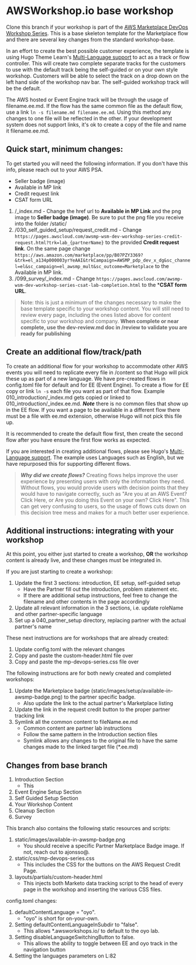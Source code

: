 

# AWSWorkshop.io base workshop 

Clone this branch if your workshop is part of the [AWS Marketplace DevOps Workshop Series](https://pages.awscloud.com/awsmp-h2-dev-aws-marketplace-devops-workshop-series.html). This is a base skeleton template for the Marketplace flow and there are several key changes from the standard workshop-base. 

In an effort to create the best possible customer experience, the template is using Hugo Theme Learn's [Multi-Language support](https://learn.netlify.app/en/cont/i18n/) to act as a track or flow controller. This will create two complete separate tracks for the customers to use with the default track being the self-guided or on your own style workshop. Customers will be able to select the track on a drop down on the left hand side of the workshop nav bar. The self-guided workshop track will be the default. 

The AWS hosted or Event Engine track will be through the usage of filename.ee.md. If the flow has the same common file as the default flow, use a link ```ln -s filename.md filename.ee.md```. Using this method any changes to one file will be reflected in the other. If your development system does not support links, it's ok to create a copy of the file and name it filename.ee.md.

## Quick start, minimum changes:
To get started you will need the following information. If you don't have this info, please reach out to your AWS PSA. 
- Seller badge (image)
- Available in MP link
- Credit request link
- CSAT form URL

1. /_index.md - Change the href url to **Available in MP Link** and the png image to **Seller badge (image)**. Be sure to put the png file you receive into the folder /static/
2. /030_self_guided_setup/request_credit.md - Change ```https://pages.awscloud.com/awsmp-wsm-dev-workshop-series-credit-request.html?trk=lab_{partnerName}``` to the provided **Credit request link**. On the same page change ```https://aws.amazon.com/marketplace/pp/B07PZY3369?&trk=el_a134p000003yrYeAAI&trkCampaign=AWSMP_pdp_dev_x_dg&sc_channel=el&sc_campaign=el_awsmp_mult&sc_outcome=Marketplace``` to the Available in MP link.
3. /099_survey/_index.md - Change ```https://pages.awscloud.com/awsmp-wsm-dev-workshop-series-csat-lab-completion.html``` to the ***CSAT form URL**. 

> Note: this is just a minimum of the changes necessary to make the base template specific to your workshop content. You will still need to review every page, including the ones listed above for content specific to your workshop and company. **When complete or near complete, use the dev-review.md doc in /review to validate you are ready for publishing**
## Create an additional flow/track/path
To create an additional flow for your workshop to accommodate other AWS events you will need to replicate every file in /content so that Hugo will pick these up as part of a new language. We have pre-created flows in config.toml file for default and for EE (Event Engine). To create a flow for EE copy or link ```ln -s``` each file you want as part of that flow. Example 010_introduction/_index.md gets copied or linked to 010_introduction/_index.ee.md. ***Note*** there is no common files that show up in the EE flow. If you want a page to be available in a different flow there must be a file with ee.md extension, otherwise Hugo will not pick this file up.

It is recommended to create the default flow first, then create the second flow after you have ensure the first flow works as expected.

If you are interested in creating additional flows, please see Hugo's [Multi-Language support](https://learn.netlify.app/en/cont/i18n/). The example uses Languages such as English, but we have repurposed this for supporting different flows.

> ***Why did we create flows?*** Creating flows helps improve the user experience by presenting users with only the information they need. Without flows, you would provide users with decision points that they would have to navigate correctly, such as "Are you at an AWS Event? Click Here, or Are you doing this Event on your own? Click Here". This can get very confusing to users, so the usage of flows cuts down on this decision tree mess and makes for a much better user experience.
## Additional instructions: integrating with your workshop
At this point, you either just started to create a workshop, **OR** the workshop content is already live, and these changes must be integrated in.

If you are just starting to create a workshop:
1. Update the first 3 sections: introduction, EE setup, self-guided setup
   * Have the Partner fill out the introduction, problem statement etc.
   * If there are additional setup instructions, feel free to change the filename and other contents in the page accordingly
1. Update all relevant information in the 3 sections, i.e. update roleName and other partner-specific language
1. Set up a 040_partner_setup directory, replacing partner with the actual partner's name

These next instructions are for workshops that are already created:
1. Update config.toml with the relevant changes
1. Copy and paste the custom-header.html file over
1. Copy and paste the mp-devops-series.css file over

The following instructions are for both newly created and completed workshops:
1. Update the Marketplace badge (static/images/setup/available-in-awsmp-badge.png) to the partner specific badge.
   * Also update the link to the actual partner's Marketplace listing
1. Update the link in the request credit button to the proper partner tracking link
1. Symlink all the common content to fileName.ee.md
   * Common content are partner lab instructions
   * Follow the same pattern in the Introduction section files
   * Symlink allows any changes to the original file to have the same changes made to the linked target file (*.ee.md)


## Changes from base branch
1. Introduction Section
   * This
1. Event Engine Setup Section
1. Self Guided Setup Section
1. Your Workshop Content
1. Cleanup Section
1. Survey

This branch also contains the following static resources and scripts:
1. static/images/available-in-awsmp-badge.png
   * You should receive a specific Partner Marketplace Badge image. If not, reach out to ajonsso@.
2. static/css/mp-devops-series.css
   * This includes the CSS for the buttons on the AWS Request Credit Page.
3. layouts/partials/custom-header.html
    * This injects both Marketo data tracking script to the head of every page in the workshop and inserting the various CSS files.

config.toml changes:
1. defaultContentLanguage = "oyo".
   * "oyo" is short for on-your-own.
1. Setting defaultContentLanguageInSubdir to "false".
   * This allows *.awsworkshops.io/ to default to the oyo lab.
1. Setting disableLanguageSwitchingButton to false.
   * This allows the ability to toggle between EE and oyo track in the navigation button
1. Setting the languages parameters on L:82